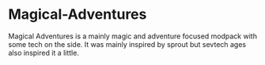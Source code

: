 # Magical-Adventures

Magical Adventures is a mainly magic and adventure focused modpack with some tech on the side. It was mainly inspired by sprout but sevtech ages also inspired it a little.
